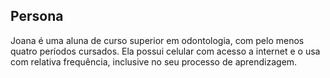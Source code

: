 ## Persona

Joana é uma aluna de curso superior em odontologia,
com pelo menos quatro períodos cursados. Ela possui
celular com acesso a internet e o usa com relativa
frequência, inclusive no seu processo de aprendizagem.


